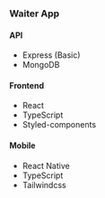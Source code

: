 ### Waiter App

#### API
 - Express (Basic)
 - MongoDB

#### Frontend
 - React
 - TypeScript
 - Styled-components

#### Mobile
 - React Native
 - TypeScript
 - Tailwindcss
 